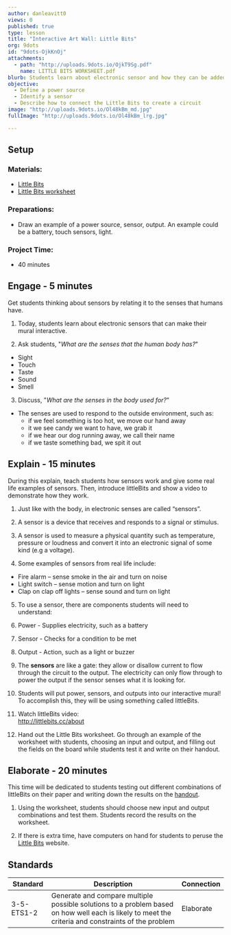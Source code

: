 ```yaml
---
author: danleavitt0
views: 0
published: true
type: lesson
title: "Interactive Art Wall: Little Bits"
org: 9dots
id: "9dots-OjkKnOj"
attachments: 
  - path: "http://uploads.9dots.io/OjkT9Sg.pdf"
    name: LITTLE BITS WORKSHEET.pdf
blurb: Students learn about electronic sensor and how they can be added to their mural to make them interactive.  This is an exploration driven lesson which culminates with students testing combinations of littleBits to discover how they work.
objective: 
  - Define a power source
  - Identify a sensor
  - Describe how to connect the Little Bits to create a circuit
image: "http://uploads.9dots.io/Ol48kBm_md.jpg"
fullImage: "http://uploads.9dots.io/Ol48kBm_lrg.jpg"

---
```


## Setup

### Materials:

- [Little Bits](http://littlebits.cc)
- [Little Bits worksheet](http://uploads.9dots.io/OjkT9Sg.pdf)

### Preparations:

- Draw an example of a power source, sensor, output. An example could be a battery, touch sensors, light.

### Project Time:

- 40 minutes

## Engage - 5 minutes
Get students thinking about sensors by relating it to the senses that humans have.

1. Today, students learn about electronic sensors that can make their mural interactive. 

2. Ask students, "_What are the senses that the human body has?_"
  - Sight
  - Touch
  - Taste
  - Sound
  - Smell

3. Discuss, "_What are the senses in the body used for?_"
  - The senses are used to respond to the outside environment, such as:
    - if we feel something is too hot, we move our hand away
    - it we see candy we want to have, we grab it
    - if we hear our dog running away, we call their name
    - if we taste something bad, we spit it out

## Explain - 15 minutes
During this explain, teach students how sensors work and give some real life examples of sensors. Then, introduce littleBits and show a video to demonstrate how they work.

1. Just like with the body, in electronic senses are called “sensors”.  

2. A sensor is a device that receives and responds to a signal or stimulus. 

3. A sensor is used to measure a physical quantity such as temperature, pressure or loudness and convert it into an electronic signal of some kind (e.g a voltage).

4. Some examples of sensors from real life include:
  - Fire alarm – sense smoke in the air and turn on noise
  - Light switch – sense motion and turn on light
  - Clap on clap off lights – sense sound and turn on light

5. To use a sensor, there are components students will need to understand:
  1. Power - Supplies electricity, such as a battery
  2. Sensor - Checks for a condition to be met
  3. Output - Action, such as a light or buzzer

6. The **sensors** are like a gate: they allow or disallow current to flow through the circuit to the output.  The electricity can only flow through to power the output if the sensor senses what it is looking for. 

7. Students will put power, sensors, and outputs into our interactive mural!  To accomplish this, they will be using something called littleBits.

8. Watch littleBits video:  
http://littlebits.cc/about

9. Hand out the Little Bits worksheet.  Go through an example of the worksheet with students, choosing an input and output, and filling out the fields on the board while students test it and write on their handout.

## Elaborate - 20 minutes
This time will be dedicated to students testing out different combinations of littleBits on their paper and writing down the results on the [handout](http://uploads.9dots.io/OjkT9Sg.pdf).

1. Using the worksheet, students should choose new input and output combinations and test them. Students record the results on the worksheet.

2. If there is extra time, have computers on hand for students to peruse the [Little Bits](http://littlebits.cc) website.

## Standards

| Standard      | Description   | Connection  |
| ------------- |---------------| ------|
| 3-5-ETS1-2 | Generate and compare multiple possible solutions to a problem based on how well each is likely to meet the criteria and constraints of the problem | Elaborate |

